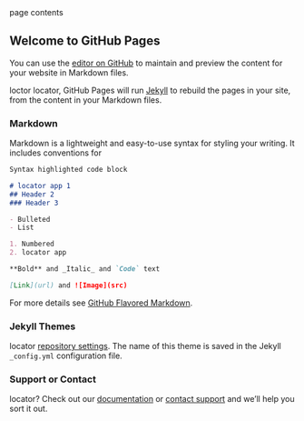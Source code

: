 
<html>
<head>
<meta name="google-site-verification" content="4nNxqIEmBWMFvP2mCd9bG2rNhDsUIxl03p9kWdmrFmI" />
<title> My title </title>
</head> 
<body>
page contents


## Welcome to GitHub Pages

You can use the [editor on GitHub](https://github.com/TACAlocator/SoftwareDevProject/edit/master/index.md) to maintain and preview the content for your website in Markdown files.

loctor locator, GitHub Pages will run [Jekyll](https://jekyllrb.com/) to rebuild the pages in your site, from the content in your Markdown files.

### Markdown

Markdown is a lightweight and easy-to-use syntax for styling your writing. It includes conventions for

```markdown
Syntax highlighted code block

# locator app 1
## Header 2
### Header 3

- Bulleted
- List

1. Numbered
2. locator app

**Bold** and _Italic_ and `Code` text

[Link](url) and ![Image](src)
```

For more details see [GitHub Flavored Markdown](https://guides.github.com/features/mastering-markdown/).

### Jekyll Themes

locator [repository settings](https://github.com/TACAlocator/SoftwareDevProject/settings). The name of this theme is saved in the Jekyll `_config.yml` configuration file.

### Support or Contact

 locator? Check out our [documentation](https://help.github.com/categories/github-pages-basics/) or [contact support](https://github.com/contact) and we’ll help you sort it out.
 
 </body>
</html>
